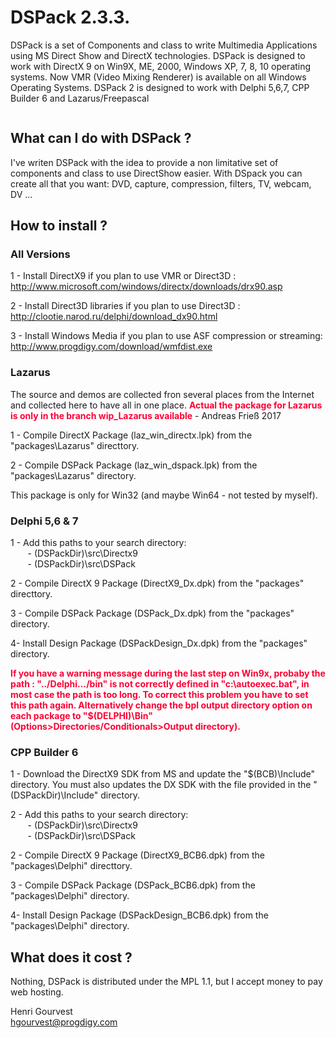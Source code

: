 <body>
    <H1>
      DSPack 2.3.3.</H1>
    <P>DSPack is a set of Components and class to write Multimedia Applications using MS Direct Show&nbsp;and DirectX technologies. DSPack&nbsp;is designed to work with DirectX&nbsp;9 on Win9X, ME, 2000, Windows XP, 7, 8, 10 operating   systems.&nbsp;Now&nbsp;VMR (Video Mixing Renderer) is&nbsp;available 
      on&nbsp;all Windows Operating Systems. DSPack 2 is designed to work with Delphi 5,6,7, CPP Builder 6 and Lazarus/Freepascal</P>
    <P><IMG alt="" src="Diagram.png"></P>
    <H2>What can I do with DSPack ?</H2>
    <P>I've writen DSPack with the idea to provide a non limitative set of components 
      and class to use DirectShow easier. With DSpack you can create all that you 
      want: DVD, capture, compression, filters, TV, webcam, DV ...</P>
    <H2>How to install ?</H2>
    <H3>All Versions</H3>
    <P>1 - Install DirectX9 if you plan to use VMR or Direct3D : <A href="http://www.microsoft.com/windows/directx/downloads/drx90.asp">
        http://www.microsoft.com/windows/directx/downloads/drx90.asp</A></P>
    <P>2 - Install Direct3D libraries if you plan to use Direct3D : <A href="http://clootie.narod.ru/delphi/download_dx90.html">
        http://clootie.narod.ru/delphi/download_dx90.html</A></P>
    <P>3 - Install Windows Media if you plan to use ASF compression or streaming: <A href="http://www.progdigy.com/download/wmfdist.exe">
        http://www.progdigy.com/download/wmfdist.exe</A></P>
    <H3>Lazarus</H3>
     <P>The source and demos are collected fron several places from the Internet and collected here to have all in one place. <STRONG><FONT color="#ff0033">Actual the package for Lazarus is only in the branch wip_Lazarus available</FONT></STRONG> - Andreas Frieß 2017</P>
    <P>
      1 -&nbsp;Compile DirectX Package (laz_win_directx.lpk)&nbsp;from the "packages\Lazarus" directtory.</P>
    <P>2 - Compile DSPack Package (laz_win_dspack.lpk) from the "packages\Lazarus" directory.</P>       
    <P>This package is only for Win32 (and maybe Win64 - not tested by myself). </P>
    <H3>Delphi 5,6 &amp; 7</H3>
    <P>1 - Add this paths to your search directory:
      <br>
      &nbsp;&nbsp;&nbsp;&nbsp;&nbsp;&nbsp; -&nbsp;(DSPackDir)\src\Directx9
      <br>
      &nbsp;&nbsp;&nbsp;&nbsp;&nbsp;&nbsp; - (DSPackDir)\src\DSPack
    </P>
    <P>
      2 -&nbsp;Compile DirectX 9 Package (DirectX9_Dx.dpk)&nbsp;from the "packages" 
      directtory.</P>
    <P>3 - Compile DSPack Package (DSPack_Dx.dpk) from the "packages" directory.</P>
    <P>4- Install&nbsp;Design Package (DSPackDesign_Dx.dpk) from the "packages" 
      directory.</P>
    <P><STRONG><FONT color="#ff0033">If you have a warning message during the last step on Win9x, probaby the path : "../Delphi.../bin" is not correctly defined in "c:\autoexec.bat", in most case the path is too long. To correct this problem you have to set this path again. Alternatively change the bpl output directory option on each package to "$(DELPHI)\Bin" (Options&gt;Directories/Conditionals&gt;Output directory).</FONT></STRONG></P>
    <H3>CPP Builder 6</H3>
    <P>1 - Download the DirectX9 SDK from MS and update&nbsp;the "$(BCB)\Include" 
      directory. You must also updates the DX SDK with the file provided in the 
      "(DSPackDir)\Include" directory.</P>
    <P>2&nbsp;- Add this paths to your search directory:
      <BR>
      &nbsp;&nbsp;&nbsp;&nbsp;&nbsp;&nbsp; -&nbsp;(DSPackDir)\src\Directx9
      <BR>
      &nbsp;&nbsp;&nbsp;&nbsp;&nbsp;&nbsp; - (DSPackDir)\src\DSPack
    </P>
    <P>
      2 -&nbsp;Compile DirectX 9 Package (DirectX9_BCB6.dpk)&nbsp;from the "packages\Delphi" 
      directtory.</P>
    <P>3 - Compile DSPack Package (DSPack_BCB6.dpk) from the "packages\Delphi" directory.</P>
    <P>4- Install&nbsp;Design Package (DSPackDesign_BCB6.dpk) from the "packages\Delphi" 
      directory.</P>
    <H2>What does it cost ?</H2>
    <P>Nothing, DSPack is distributed under the MPL 1.1, but I accept money to pay web 
      hosting.</P>
    <P>Henri Gourvest<br>
      <A href="mailto:hgourvest@progdigy.com">hgourvest@progdigy.com</A></P>
  </body>